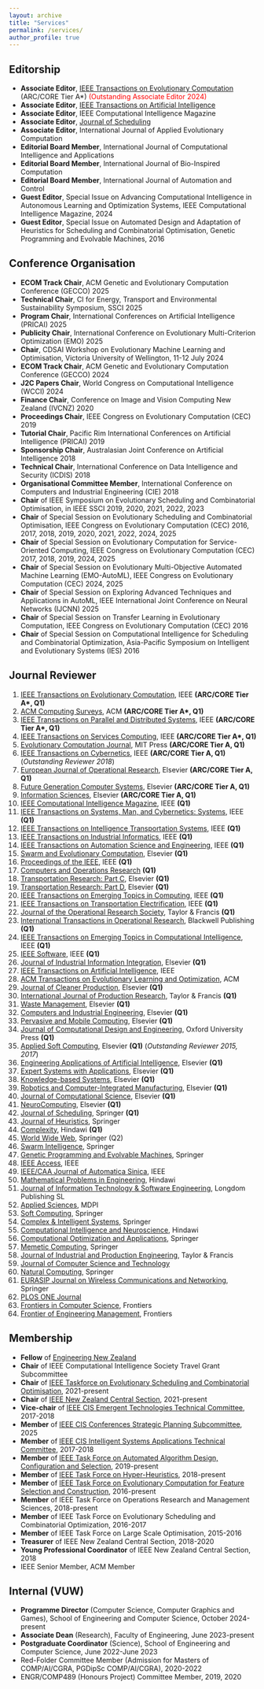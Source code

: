```yaml
---
layout: archive
title: "Services"
permalink: /services/
author_profile: true
---
```


## Editorship

<ul>
	<li><strong>Associate Editor</strong>, <a href="https://ieeexplore.ieee.org/xpl/RecentIssue.jsp?punumber=4235">IEEE Transactions on Evolutionary Computation</a> (ARC/CORE Tier A*) <span style="color: #FF0000">(Outstanding Associate Editor 2024)</span></li>
	<li><strong>Associate Editor</strong>, <a href="https://ieeexplore.ieee.org/xpl/RecentIssue.jsp?punumber=9078688">IEEE Transactions on Artificial Intelligence</a></li>
	<li><strong>Associate Editor</strong>, IEEE Computational Intelligence Magazine</li>
	<li><strong>Associate Editor</strong>, <a href="https://link.springer.com/journal/10951">Journal of Scheduling</a></li>
	<li><strong>Associate Editor</strong>, International Journal of Applied Evolutionary Computation</li>
	<li><strong>Editorial Board Member</strong>, International Journal of Computational Intelligence and Applications</li>
	<li><strong>Editorial Board Member</strong>, International Journal of Bio-Inspired Computation</li>
	<li><strong>Editorial Board Member</strong>, International Journal of Automation and Control</li>
	<li><strong>Guest Editor</strong>, Special Issue on Advancing Computational Intelligence in Autonomous Learning and Optimization Systems, IEEE Computational Intelligence Magazine, 2024</li>
	<li><strong>Guest Editor</strong>, Special Issue on Automated Design and Adaptation of Heuristics for Scheduling and Combinatorial Optimisation, Genetic Programming and Evolvable Machines, 2016</li>
</ul>

## Conference Organisation

<ul>
	<li><strong>ECOM Track Chair</strong>, ACM Genetic and Evolutionary Computation Conference (GECCO) 2025</li>
	<li><strong>Technical Chair</strong>, CI for Energy, Transport and Environmental Sustainability Symposium, SSCI 2025</li>
	<li><strong>Program Chair</strong>, International Conferences on Artificial Intelligence (PRICAI) 2025</li>
	<li><strong>Publicity Chair</strong>, International Conference on Evolutionary Multi-Criterion Optimization (EMO) 2025</li>
	<li><strong>Chair</strong>, CDSAI Workshop on Evolutionary Machine Learning and Optimisation, Victoria University of Wellington, 11-12 July 2024</li>
	<li><strong>ECOM Track Chair</strong>, ACM Genetic and Evolutionary Computation Conference (GECCO) 2024</li>
	<li><strong>J2C Papers Chair</strong>, World Congress on Computational Intelligence (WCCI) 2024</li>
	<li><strong>Finance Chair</strong>, Conference on Image and Vision Computing New Zealand (IVCNZ) 2020</li>
	<li><strong>Proceedings Chair</strong>, IEEE Congress on Evolutionary Computation (CEC) 2019</li>
	<li><strong>Tutorial Chair</strong>, Pacific Rim International Conferences on Artificial Intelligence (PRICAI) 2019</li>
	<li><strong>Sponsorship Chair</strong>, Australasian Joint Conference on Artificial Intelligence 2018</li>
	<li><strong>Technical Chair</strong>, International Conference on Data Intelligence and Security (ICDIS) 2018</li>
	<li><strong>Organisational Committee Member</strong>, International Conference on Computers and Industrial Engineering (CIE) 2018</li>
	<li><strong>Chair</strong> of IEEE Symposium on Evolutionary Scheduling and Combinatorial Optimisation, in IEEE SSCI 2019, 2020, 2021, 2022, 2023</li>
	<li><strong>Chair</strong> of Special Session on Evolutionary Scheduling and Combinatorial Optimisation, IEEE Congress on Evolutionary Computation (CEC) 2016, 2017, 2018, 2019, 2020, 2021, 2022, 2024, 2025</li>
	<li><strong>Chair</strong> of Special Session on Evolutionary Computation for Service-Oriented Computing, IEEE Congress on Evolutionary Computation (CEC) 2017, 2018, 2019, 2024, 2025</li>
	<li><strong>Chair</strong> of Special Session on Evolutionary Multi-Objective Automated Machine Learning (EMO-AutoML), IEEE Congress on Evolutionary Computation (CEC) 2024, 2025
	<li><strong>Chair</strong> of Special Session on Exploring Advanced Techniques and Applications in AutoML, IEEE International Joint Conference on Neural Networks (IJCNN) 2025
	<li><strong>Chair</strong> of Special Session on Transfer Learning in Evolutionary Computation, IEEE Congress on Evolutionary Computation (CEC) 2016</li>
	<li><strong>Chair</strong> of Special Session on Computational Intelligence for Scheduling and Combinatorial Optimization, Asia-Pacific Symposium on Intelligent and Evolutionary Systems (IES) 2016</li>
</ul>

<!-- ## Conference Program Committee Member

<ul>
	<li>AAAI Conference on Artificial Intelligence (AAAI) 2019, 2020, 2021, 2022, 2023, 2025</li>
	<li>International Joint Conferences on Artificial Intelligence (IJCAI) 2021, 2022, 2023, 2024, 2025</li>
	<li>ACM Genetic and Evolutionary Computation Conference (GECCO) 2017, 2018, 2019, 2020, 2021, 2022, 2023, 2024</li>
	<li>IEEE Congress on Evolutionary Computation (CEC) 2013, 2014, 2016, 2017, 2018, 2019, 2020, 2021, 2022, 2023, 2024</li>
	<li>International Conference on the Applications of Evolutionary Computation (EvoAPPS) 2024</li>
	<li>World Conference on eXplainable Artificial Intelligence (xAI) 2023</li>
	<li>IEEE Symposium Series on Computational Intelligence (SSCI) 2016, 2017, 2019, 2020, 2021, 2022, 2023</li>
	<li>International Conference on Evolutionary Multi-Criterion Optimization (EMO) 2021, 2022, 2025</li>
	<li>International Conference on Simulated Evolution And Learning (SEAL) 2014, 2017</li>
	<li>Australasian Joint Conference on Artificial Intelligence (AJCAI) 2015, 2017, 2018, 2020, 2021, 2022, 2023</li>
	<li>International Conference on Advanced Computational Intelligence (ICACI) 2018, 2020, 2021</li>
	<li>International Conference on Computational Collective Intelligence (ICCCI) 2019</li>
	<li>International Conference on Swarm Intelligence (ICSI) 2018, 2022</li>
	<li>International Conference on Data Mining and Big Data (DMBD) 2018, 2019, 2020, 2022</li>
	<li>International Conference on Swarm Intelligence (ANTS) 2016, 2018, 2022, 2024</li>
	<li>International Conference on Advanced Computational Intelligence (ICACI) 2018</li>
	<li>International ACM Conference on Management of Emergent Digital EcoSystems (MEDES) 2018, 2019, 2020</li>
	<li>International Conference on Data Intelligence and Security (ICDIS) 2018, 2019, 2020, 2022</li>
	<li>Australasian Conference on Artificial Life and Computational Intelligence (ACALCI) 2016, 2017</li>
	<li>Asia-Pacific Symposium on Intelligent and Evolutionary Systems (IES) 2016, 2017</li>
	<li>International Conference on Innovations in Bio-Inspired Computing and Applications (IBICA) 2015, 2016, 2017</li>
	<li>International Conference on Hybrid Intelligent Systems (HIS) 2016</li>
	<li>International Conference of Soft Computing and Pattern Recognition (SoCPaR) 2015, 2016</li>
	<li>International Conference on Intelligent Systems Design and Applications (ISDA) 2016</li>
	<li>World Congress on Nature and Biologically Inspired Computing (NaBIC) 2016</li>
	<li>BRICS Congress on Computational Intelligence (BRCIS-CCI) 2015</li>
	<li>International Workshop on Evolutionary Computation and Its Applications (ECIA) 2018</li>
	<li>Conference on Image and Vision Computing New Zealand (IVCNZ) 2020, 2022</li>
</ul> -->

## Journal Reviewer

<ol>
	<li><a href="http://ieeexplore.ieee.org/xpl/RecentIssue.jsp?punumber=4235">IEEE Transactions on Evolutionary Computation</a>, IEEE <strong>(ARC/CORE Tier A*, Q1)</strong></li>
	<li><a href="https://dl.acm.org/journal/csur">ACM Computing Surveys</a>, ACM <strong>(ARC/CORE Tier A*, Q1)</strong></li>
	<li><a href="https://ieeexplore.ieee.org/xpl/RecentIssue.jsp?punumber=71">IEEE Transactions on Parallel and Distributed Systems</a>, IEEE <strong>(ARC/CORE Tier A*, Q1)</strong></li>
	<li><a href="https://ieeexplore.ieee.org/xpl/RecentIssue.jsp?punumber=4629386">IEEE Transactions on Services Computing</a>, IEEE <strong>(ARC/CORE Tier A*, Q1)</strong></li>
	<li><a href="http://www.mitpressjournals.org/loi/evco">Evolutionary Computation Journal</a>, MIT Press <strong>(ARC/CORE Tier A, Q1)</strong></li>
	<li><a href="http://ieeexplore.ieee.org/xpl/RecentIssue.jsp?punumber=6221036">IEEE Transactions on Cybernetics</a>, IEEE <strong>(ARC/CORE Tier A, Q1)</strong> (<i>Outstanding Reviewer 2018</i>)</li>
	<li><a href="http://www.journals.elsevier.com/european-journal-of-operational-research/">European Journal of Operational Research</a>, Elsevier <strong>(ARC/CORE Tier A, Q1)</strong></li>
	<li><a href="https://www.journals.elsevier.com/future-generation-computer-systems">Future Generation Computer Systems</a>, Elsevier <strong>(ARC/CORE Tier A, Q1)</strong></li>
	<li><a href="http://www.journals.elsevier.com/information-sciences/">Information Sciences</a>, Elsevier <strong>(ARC/CORE Tier A, Q1)</strong></li>
	<li><a href="https://ieeexplore.ieee.org/xpl/RecentIssue.jsp?punumber=10207">IEEE Computational Intelligence Magazine</a>, IEEE <strong>(Q1)</strong></li>
	<li><a href="https://ieeexplore.ieee.org/xpl/RecentIssue.jsp?punumber=6221021">IEEE Transactions on Systems, Man, and Cybernetics: Systems</a>, IEEE <strong>(Q1)</strong></li>
	<li><a href="https://ieeexplore.ieee.org/xpl/RecentIssue.jsp?punumber=6979">IEEE Transactions on Intelligence Transportation Systems</a>, IEEE <strong>(Q1)</strong></li>
	<li><a href="https://ieeexplore.ieee.org/xpl/RecentIssue.jsp?punumber=9424">IEEE Transactions on Industrial Informatics</a>, IEEE <strong>(Q1)</strong></li>
	<li><a href="https://ieeexplore.ieee.org/xpl/aboutJournal.jsp?punumber=8856">IEEE Transactions on Automation Science and Engineering</a>, IEEE <strong>(Q1)</strong></li>
	<li><a href="https://www.journals.elsevier.com/swarm-and-evolutionary-computation">Swarm and Evolutionary Computation</a>, Elsevier <strong>(Q1)</strong></li>
	<li><a href="https://proceedingsoftheieee.ieee.org">Proceedings of the IEEE</a>, IEEE <strong>(Q1)</strong></li>
	<li><a href="https://www.journals.elsevier.com/computers-and-operations-research">Computers and Operations Research</a> <strong>(Q1)</strong></li>
	<li><a href="http://www.journals.elsevier.com/transportation-research-part-c-emerging-technologies/">Transportation Research: Part C</a>, Elsevier <strong>(Q1)</strong></li>
	<li><a href="http://www.journals.elsevier.com/transportation-research-part-d-transport-and-environment/">Transportation Research: Part D</a>, Elsevier <strong>(Q1)</strong></li>
	<li><a href="https://ieeexplore.ieee.org/xpl/RecentIssue.jsp?punumber=6245516">IEEE Transactions on Emerging Topics in Computing</a>, IEEE <strong>(Q1)</strong></li>
	<li><a href="https://ieeexplore.ieee.org/xpl/RecentIssue.jsp?punumber=6687316">IEEE Transactions on Transportation Electrification</a>, IEEE <strong>(Q1)</strong></li>
	<li><a href="https://www.tandfonline.com/toc/tjor20/current">Journal of the Operational Research Society</a>, Taylor & Francis <strong>(Q1)</strong></li>
	<li><a href="https://onlinelibrary.wiley.com/journal/14753995">International Transactions in Operational Research</a>, Blackwell Publishing <strong>(Q1)</strong></li>
	<li><a href="https://ieeexplore.ieee.org/xpl/RecentIssue.jsp?punumber=7433297">IEEE Transactions on Emerging Topics in Computational Intelligence</a>, IEEE <strong>(Q1)</strong></li>
	<li><a href="https://ieeexplore.ieee.org/xpl/RecentIssue.jsp?punumber=52">IEEE Software</a>, IEEE <strong>(Q1)</strong></li>
	<li><a href="https://www.sciencedirect.com/journal/journal-of-industrial-information-integration">Journal of Industrial Information Integration</a>, Elsevier <strong>(Q1)</strong></li>
	<li><a href="https://ieeexplore.ieee.org/xpl/RecentIssue.jsp?punumber=9078688">IEEE Transactions on Artificial Intelligence</a>, IEEE</li>
	<li><a href="https://dlnext.acm.org/journal/telo">ACM Transactions on Evolutionary Learning and Optimization</a>, ACM</li>
	<li><a href="https://www.journals.elsevier.com/journal-of-cleaner-production">Journal of Cleaner Production</a>, Elsevier <strong>(Q1)</strong></li>
	<li><a href="https://www.tandfonline.com/toc/tprs20/current">International Journal of Production Research</a>, Taylor & Francis <strong>(Q1)</strong></li>
	<li><a href="https://www.journals.elsevier.com/waste-management">Waste Management</a>, Elsevier <strong>(Q1)</strong></li>
	<li><a href="https://www.journals.elsevier.com/computers-and-industrial-engineering">Computers and Industrial Engineering</a>, Elsevier <strong>(Q1)</strong></li>
	<li><a href="https://www.journals.elsevier.com/pervasive-and-mobile-computing">Pervasive and Mobile Computing</a>, Elsevier <strong>(Q1)</strong></li>
	<li><a href="https://academic.oup.com/jcde">Journal of Computational Design and Engineering</a>, Oxford University Press <strong>(Q1)</strong></li>
	<li><a href="http://www.journals.elsevier.com/applied-soft-computing/">Applied Soft Computing</a>, Elsevier <strong>(Q1)</strong> (<i>Outstanding Reviewer 2015, 2017</i>)</li>
	<li><a href="http://www.journals.elsevier.com/engineering-applications-of-artificial-intelligence/">Engineering Applications of Artificial Intelligence</a>, Elsevier <strong>(Q1)</strong></li>
	<li><a href="https://www.journals.elsevier.com/expert-systems-with-applications">Expert Systems with Applications</a>, Elsevier <strong>(Q1)</strong></li>
	<li><a href="https://www.journals.elsevier.com/knowledge-based-systems">Knowledge-based Systems</a>, Elsevier <strong>(Q1)</strong></li>
	<li><a href="https://www.journals.elsevier.com/robotics-and-computer-integrated-manufacturing">Robotics and Computer-Integrated Manufacturing</a>, Elsevier <strong>(Q1)</strong></li>
	<li><a href="https://www.journals.elsevier.com/journal-of-computational-science">Journal of Computational Science</a>, Elsevier <strong>(Q1)</strong></li>
	<li><a href="http://www.journals.elsevier.com/neurocomputing/">NeuroComputing</a>, Elsevier <strong>(Q1)</strong></li>
	<li><a href="http://link.springer.com/journal/10951">Journal of Scheduling</a>, Springer <strong>(Q1)</strong></li>
	<li><a href="http://www.springer.com/mathematics/applications/journal/10732">Journal of Heuristics</a>, Springer</li>
	<li><a href="https://www.hindawi.com/journals/complexity/">Complexity</a>, Hindawi <strong>(Q1)</strong></li>
	<li><a href="https://www.springer.com/journal/11280">World Wide Web</a>, Springer (Q2)</li>
	<li><a href="http://link.springer.com/journal/11721">Swarm Intelligence</a>, Springer</li>
	<li><a href="http://www.springer.com/computer/ai/journal/10710">Genetic Programming and Evolvable Machines</a>, Springer</li>
	<li><a href="https://ieeeaccess.ieee.org">IEEE Access</a>, IEEE</li>
	<li><a href="https://ieeexplore.ieee.org/xpl/RecentIssue.jsp?punumber=6570654">IEEE/CAA Journal of Automatica Sinica</a>, IEEE</li>
	<li><a href="https://www.hindawi.com/journals/mpe/">Mathematical Problems in Engineering</a>, Hindawi</li>
	<li><a href="http://www.omicsgroup.org/journals/information-technology-software-engineering.php">Journal of Information Technology & Software Engineering</a>, Longdom Publishing SL</li>
	<li><a href="http://www.mdpi.com/journal/applsci">Applied Sciences</a>, MDPI</li>
	<li><a href="http://www.springer.com/engineering/computational+intelligence+and+complexity/journal/500">Soft Computing</a>, Springer</li>
	<li><a href="http://www.springer.com/engineering/computational+intelligence+and+complexity/journal/40747">Complex & Intelligent Systems</a>, Springer</li>
	<li><a href="https://www.hindawi.com/journals/cin/">Computational Intelligence and Neuroscience</a>, Hindawi</li>
	<li><a href="http://www.springer.com/mathematics/journal/10589">Computational Optimization and Applications</a>, Springer</li>
	<li><a href="http://link.springer.com/journal/12293">Memetic Computing</a>, Springer</li>
	<li><a href="http://www.tandfonline.com/toc/tjci21/current">Journal of Industrial and Production Engineering</a>, Taylor & Francis</li>
	<li><a href="http://jcst.ict.ac.cn:8080/jcst/EN/volumn/home.shtml">Journal of Computer Science and Technology</a></li>
	<li><a href="http://www.springer.com/computer/theoretical+computer+science/journal/11047">Natural Computing</a>, Springer</li>
	<li><a href="http://jwcn.eurasipjournals.com/">EURASIP Journal on Wireless Communications and Networking</a>, Springer</li>
	<li><a href="http://www.plosone.org/">PLOS ONE Journal</a></li>
	<li><a href="http://home.frontiersin.org/">Frontiers in Computer Science</a>, Frontiers</li>
	<li><a href="http://journal.hep.com.cn/fem/">Frontier of Engineering Management</a>, Frontiers</li>
</ol>

## Membership

<ul>
	<li><strong>Fellow</strong> of <a href="https://www.engineeringnz.org/">Engineering New Zealand</a></li>
	<li><strong>Chair</strong> of IEEE Computational Intelligence Society Travel Grant Subcommittee</li>
	<li><strong>Chair</strong> of <a href="https://homepages.ecs.vuw.ac.nz/~yimei/ieee-tf-esco/">IEEE Taskforce on Evolutionary Scheduling and Combinatorial Optimisation</a>, 2021-present</li>
	<li><strong>Chair</strong> of <a href="https://r10.ieee.org/nzc/">IEEE New Zealand Central Section</a>, 2021-present</li>
	<li><strong>Vice-chair</strong> of <a href="http://cis.ieee.org/emergent-technologies-tc.html/">IEEE CIS Emergent Technologies Technical Committee</a>, 2017-2018</li>
	<li><strong>Member</strong> of <a href="https://cis.ieee.org/conferences/welcome-conferences/conferences-commitee/strategic-planning">IEEE CIS Conferences Strategic Planning Subcommittee</a>, 2025</li>
	<li><strong>Member</strong> of <a href="http://cis.ieee.org/intelligent-systems-applications-tc.html">IEEE CIS Intelligent Systems Applications Technical Committee</a>, 2017-2018</li>
	<li><strong>Member</strong> of <a href="https://sites.google.com/view/ieeeaadcs">IEEE Task Force on Automated Algorithm Design, Configuration and Selection</a>, 2019-present</li>
	<li><strong>Member</strong> of <a href="https://sites.google.com/site/ieeetaskforceonhyperheurisitcs/home">IEEE Task Force on Hyper-Heuristics</a>, 2018-present</li>
	<li><strong>Member</strong> of <a href="http://homepages.ecs.vuw.ac.nz/~xuebing/ieeeCIS_ecfsc.html">IEEE Task Force on Evolutionary Computation for Feature Selection and Construction</a>, 2016-present</li>
	<li><strong>Member</strong> of IEEE Task Force on Operations Research and Management Sciences, 2018-present</li>
	<li><strong>Member</strong> of IEEE Task Force on Evolutionary Scheduling and Combinatorial Optimization, 2016-2017</li>
	<li><strong>Member</strong> of IEEE Task Force on Large Scale Optimisation, 2015-2016</li>
	<li><strong>Treasurer</strong> of IEEE New Zealand Central Section, 2018-2020</li>
	<li><strong>Young Professional Coordinator</strong> of IEEE New Zealand Central Section, 2018</li>
	<li>IEEE Senior Member, ACM Member</li>
</ul>

## Internal (VUW)

<ul>
	<li><b>Programme Director</b> (Computer Science, Computer Graphics and Games), School of Engineering and Computer Science, October 2024-present</li>
    <li><b>Associate Dean</b> (Research), Faculty of Engineering, June 2023-present</li>
    <li><b>Postgraduate Coordinator</b> (Science), School of Engineering and Computer Science, June 2022-June 2023</li>
    <li>Red-Folder Committee Member (Admission for Masters of COMP/AI/CGRA, PGDipSc COMP/AI/CGRA), 2020-2022</li>
    <li>ENGR/COMP489 (Honours Project) Committee Member, 2019, 2020</li>
</ul>

